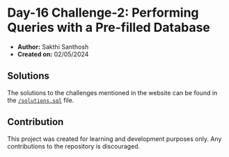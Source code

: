 # Day-16 Challenge-2: Performing Queries with a Pre-filled Database

- **Author:** Sakthi Santhosh
- **Created on:** 02/05/2024

## Solutions

The solutions to the challenges mentioned in the website can be found in the [`/solutions.sql`](solutions.sql) file.

## Contribution

This project was created for learning and development purposes only. Any contributions to the repository is discouraged.
